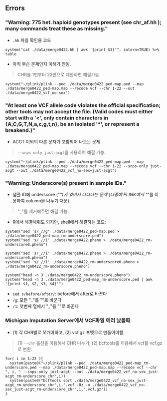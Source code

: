 ## Errors


### "Warning: 775 het. haploid genotypes present (see chr_af.hh ); many commands treat these as missing."

- `.hh` 파일 확인용 코드

``` system("cat ./data/merge0422.hh | awk '{print $3}'", intern=TRUE) %>% table ```

- 아직 무슨 문제인지 이해가 안됨. 

> CHR을 1번부터 22번으로 제한하면 해결가능.

```system("~/plink/plink --ped ./data/merge0422_ped-map.ped --map ./data/merge0422_ped-map.map --recode vcf --chr 1-22 --out ./data/merge0422_vcf_no-sex")```



### "At least one VCF allele code violates the official specification; other tools may not accept the file. (Valid codes must either start with a '<', only contain characters in {A,C,G,T,N,a,c,g,t,n}, be an isolated '*', or represent a breakend.)"

- ACGT 이외의 다른 문자가 포함되어 나오는 문제. 
> `--snps-only just-acgt`을 사용하여 해결 가능.

``` system("~/plink/plink --ped ./data/merge0422_ped-map.ped --map ./data/merge0422_ped-map.map --recode vcf --chr 1-22 --snps-only just-acgt --out ./data/merge0422_vcf_no-sex+just-acgt") ```


### "Warning: Underscore(s) present in sample IDs."

- 샘플 ID에 underscore ("_")가 있어서 나타나는 문제 (나중에 PLINK에서 "_"를 이용하여 column을 나누기 때문). <br>
> "_"를 제거해주면 해결 가능.

- R에서 해결해줘도 되지만, shell에서 해결하는 코드:

```system("sed 's/_//g' ./data/merge0422_ped-map.ped > ./data/merge0422_ped-map_rm-underscore.ped")``` <br>
```system("sed 's/_//1' ./data/merge0422.pheno > ./data/merge0422_rm-underscore0.pheno")```

```system("sed 's/_//1' ./data/merge0422.pheno > ./data/merge0422_rm-underscore0.pheno")``` <br>
```system("sed 's/_//1' ./data/merge0422_rm-underscore0.pheno > ./data/merge0422_rm-underscore.pheno")```

```system("head -n 3 ./data/merge0422_rm-underscore.pheno")``` <br>
```system("head -n 3 ./data/merge0422_ped-map_rm-underscore.ped | awk '{print $1, $2, $3, $4}'")```

  * `sed s/before/after/`: before에서 after로 바꾼다
  * `/g`: 모든 "_"를 ""로 바꾼다
  * `/1`: 첫번째 열에서 "_"를 ""로 바꾼다



### Michigan Imputation Server에서 VCF파일 에러 났을때

- (1) 각 CHR별로 쪼개야하고, (2) vcf.gz 포맷으로 만들어야함.
> (1) `--chr` 옵션을 이용해서 CHR 나누기, (2) bcftools를 이용해서 vcf를 vcf.gz로 변환.

```
for( i in 1:22 ){
  system(paste0("~/plink/plink --ped ./data/merge0422_ped-map_rm-underscore.ped --map ./data/merge0422_ped-map.map --recode vcf --chr ", i, " --snps-only just-acgt --out ./data/merge0422_vcf_no-sex_just-acgt_rm-underscore_chr",i))
  system(paste0("bcftools sort ./data/merge0422_vcf_no-sex_just-acgt_rm-underscore_chr",i,".vcf -Oz -o ./data/merge0422_vcf_no-sex_just-acgt_rm-underscore_chr",i,".vcf.gz"))
}
```
